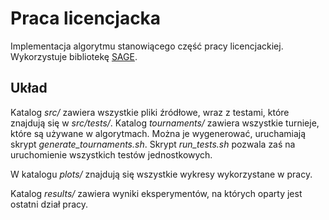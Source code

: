 # Praca licencjacka

Implementacja algorytmu stanowiącego część pracy licencjackiej. 
Wykorzystuje bibliotekę [SAGE](http://doc.sagemath.org/html/en/index.html).

## Układ
Katalog *src/* zawiera wszystkie pliki źródłowe, wraz z testami, które znajdują się w *src/tests/*. Katalog 
*tournaments/* zawiera wszystkie turnieje, które są używane w algorytmach. Można je wygenerować, uruchamiają skrypt
*generate_tournaments.sh*. Skrypt *run_tests.sh* pozwala zaś na uruchomienie wszystkich testów jednostkowych.

W katalogu *plots/* znajdują się wszystkie wykresy wykorzystane w pracy. 

Katalog *results/* zawiera wyniki eksperymentów, na których oparty jest ostatni dział pracy.
